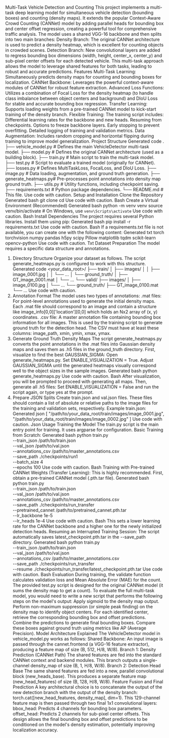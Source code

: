 Multi-Task Vehicle Detection and Counting
This project implements a multi-task deep learning model for simultaneous vehicle detection (bounding boxes) and counting (density maps). It extends the popular Context-Aware Crowd Counting (CANNet) model by adding parallel heads for bounding box and center offset regression, creating a powerful tool for comprehensive traffic analysis.
The model uses a shared VGG-16 backbone and then splits into two main branches:
Density Branch: The original CANNet architecture is used to predict a density heatmap, which is excellent for counting objects in crowded scenes.
Detection Branch: New convolutional layers are added to regress bounding box dimensions (width, height, center_x, center_y) and sub-pixel center offsets for each detected vehicle.
This multi-task approach allows the model to leverage shared features for both tasks, leading to robust and accurate predictions.
Features
Multi-Task Learning: Simultaneously predicts density maps for counting and bounding boxes for localization.
CANNet Backbone: Leverages the powerful context-aware modules of CANNet for robust feature extraction.
Advanced Loss Functions: Utilizes a combination of Focal Loss for the density heatmap (to handle class imbalance between object centers and background) and DIoU Loss for stable and accurate bounding box regression.
Transfer Learning: Supports loading weights from a pre-trained CANNet model to kick-start training of the density branch.
Flexible Training: The training script includes:
Differential learning rates for the backbone and new heads.
Resuming from checkpoints.
Options to freeze backbone layers.
Early stopping to prevent overfitting.
Detailed logging of training and validation metrics.
Data Augmentation: Includes random cropping and horizontal flipping during training to improve model generalization.
Project Structure
Generated code
.
├── vehicle_model.py    # Defines the main VehicleDetector multi-task model.
├── model.py            # Defines the original CANNet architecture (used as a building block).
├── train.py            # Main script to train the multi-task model.
├── test.py             # Script to evaluate a trained model (originally for CANNet).
├── losses.py           # Defines MultiTaskLoss, FocalLoss, and DIoU Loss.
├── image.py            # Data loading, augmentation, and ground truth generation.
├── generate_heatmaps.py# Pre-processes point annotations into density map ground truth.
├── utils.py            # Utility functions, including checkpoint saving.
├── requirements.txt    # Python package dependencies.
└── README.md           # This file.
Use code with caution.
Setup and Installation
Clone the Repository
Generated bash
git clone <your-repository-url>
cd <repository-name>
Use code with caution.
Bash
Create a Virtual Environment (Recommended)
Generated bash
python -m venv venv
source venv/bin/activate  # On Windows, use `venv\Scripts\activate`
Use code with caution.
Bash
Install Dependencies
The project requires several Python libraries. Install them using pip:
Generated bash
pip install -r requirements.txt
Use code with caution.
Bash
If a requirements.txt file is not available, you can create one with the following content:
Generated txt
torch
torchvision
numpy
pandas
h5py
scipy
Pillow
matplotlib
tqdm
scikit-learn
opencv-python
Use code with caution.
Txt
Dataset Preparation
The model requires a specific data structure and annotations.
1. Directory Structure
Organize your dataset as follows. The script generate_heatmaps.py is configured to work with this structure.
Generated code
<your_data_root>/
├── train/
│   ├── images/
│   │   ├── image_0001.jpg
│   │   └── ...
│   └── ground_truth/
│       ├── GT_image_0001.mat
│       └── ...
└── valid/
    ├── images/
    │   ├── image_0100.jpg
    │   └── ...
    └── ground_truth/
        ├── GT_image_0100.mat
        └── ...
Use code with caution.
2. Annotation Format
The model uses two types of annotations:
.mat files: For point-level annotations used to generate the initial density maps. Each .mat file should correspond to an image and contain a structure like image_info[0,0]['location'][0,0] which holds an Nx2 array of (x, y) coordinates.
.csv file: A master annotation file containing bounding box information for all images. This is used by the training script to generate ground truth for the detection head. The CSV must have at least these columns: image_path, xmin, ymin, xmax, ymax.
3. Generate Ground Truth Density Maps
The script generate_heatmaps.py converts the point annotations in the .mat files into Gaussian density maps and saves them as .h5 files in the ground_truth directory.
First, visualize to find the best GAUSSIAN_SIGMA:
Open generate_heatmaps.py.
Set ENABLE_VISUALIZATION = True.
Adjust GAUSSIAN_SIGMA until the generated heatmaps visually correspond well to the object sizes in the sample images.
Generated bash
python generate_heatmaps.py
Use code with caution.
Bash
After visualization, you will be prompted to proceed with generating all maps.
Then, generate all .h5 files:
Set ENABLE_VISUALIZATION = False and run the script again, or type yes at the prompt.
4. Prepare JSON Splits
Create train.json and val.json files. These files should contain a list of absolute or relative paths to the image files for the training and validation sets, respectively.
Example train.json:
Generated json
[
  "/path/to/your_data_root/train/images/image_0001.jpg",
  "/path/to/your_data_root/train/images/image_0002.jpg"
]
Use code with caution.
Json
Usage
Training the Model
The train.py script is the main entry point for training. It uses argparse for configuration.
Basic Training from Scratch:
Generated bash
python train.py \
    --train_json /path/to/train.json \
    --val_json /path/to/val.json \
    --annotations_csv /path/to/master_annotations.csv \
    --save_path ./checkpoints/run1 \
    --batch_size 4 \
    --epochs 100
Use code with caution.
Bash
Training with Pre-trained CANNet Weights (Transfer Learning):
This is highly recommended. First, obtain a pre-trained CANNet model (.pth.tar file).
Generated bash
python train.py \
    --train_json /path/to/train.json \
    --val_json /path/to/val.json \
    --annotations_csv /path/to/master_annotations.csv \
    --save_path ./checkpoints/run_transfer \
    --pretrained_cannet /path/to/pretrained_cannet.pth.tar \
    --lr_backbone 1e-5 \
    --lr_heads 1e-4
Use code with caution.
Bash
This sets a lower learning rate for the CANNet backbone and a higher one for the newly initialized detection heads.
Resuming an Interrupted Training Session:
The script automatically saves latest_checkpoint.pth.tar in the --save_path directory.
Generated bash
python train.py \
    --train_json /path/to/train.json \
    --val_json /path/to/val.json \
    --annotations_csv /path/to/master_annotations.csv \
    --save_path ./checkpoints/run_transfer \
    --resume ./checkpoints/run_transfer/latest_checkpoint.pth.tar
Use code with caution.
Bash
Evaluation
During training, the validate function calculates validation loss and Mean Absolute Error (MAE) for the count.
The provided test.py script is designed for the original CANNet model (it sums the density map to get a count). To evaluate the full multi-task model, you would need to write a new script that performs the following steps on the model's output:
Apply sigmoid to the density map output.
Perform non-maximum suppression (or simple peak finding) on the density map to identify object centers.
For each identified center, retrieve the corresponding bounding box and offset predictions.
Combine the predictions to generate final bounding boxes.
Compare these boxes against ground truth using metrics like AP (Average Precision).
Model Architecture Explained
The VehicleDetector model in vehicle_model.py works as follows:
Shared Backbone: An input image is passed through the cannet.frontend (a VGG-16 feature extractor), producing a feature map of size (B, 512, H/8, W/8).
Branch 1: Density Prediction (CANNet Path)
The shared features are fed into the standard CANNet context and backend modules.
This branch outputs a single-channel density_map of size (B, 1, H/8, W/8).
Branch 2: Detection Head Base
The same shared features are fed into a new, parallel convolutional block (new_heads_base).
This produces a separate feature map (new_head_features) of size (B, 128, H/8, W/8).
Feature Fusion and Final Prediction
A key architectural choice is to concatenate the output of the new detection branch with the output of the density branch: torch.cat([new_head_features, density_map], dim=1).
This 129-channel feature map is then passed through two final 1x1 convolutional layers:
bbox_head: Predicts 4 channels for bounding box parameters.
offset_head: Predicts 2 channels for sub-pixel center offsets.
This design allows the final bounding box and offset predictions to be conditioned on the model's density estimation, potentially improving localization accuracy.
